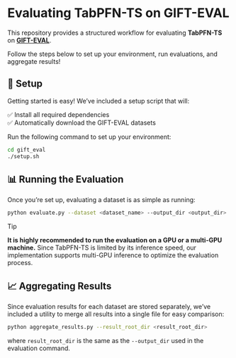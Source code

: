 # Evaluating TabPFN-TS on GIFT-EVAL

This repository provides a structured workflow for evaluating **TabPFN-TS** on [**GIFT-EVAL**](https://github.com/SalesforceAIResearch/gift-eval).

Follow the steps below to set up your environment, run evaluations, and aggregate results!  

## 📌 Setup

Getting started is easy! We’ve included a setup script that will:

✅ Install all required dependencies\
✅ Automatically download the GIFT-EVAL datasets

Run the following command to set up your environment: 

```bash
cd gift_eval
./setup.sh
```

## 📊 Running the Evaluation

Once you’re set up, evaluating a dataset is as simple as running:

```bash
python evaluate.py --dataset <dataset_name> --output_dir <output_dir>
```

> [!TIP]
> **It is highly recommended to run the evaluation on a GPU or a multi-GPU machine.**
> Since TabPFN-TS is limited by its inference speed, our implementation supports multi-GPU inference to optimize the evaluation process.


## 📈 Aggregating Results

Since evaluation results for each dataset are stored separately, we’ve included a utility to merge all results into a single file for easy comparison:

```bash
python aggregate_results.py --result_root_dir <result_root_dir>
```

where `result_root_dir` is the same as the `--output_dir` used in the evaluation command.
